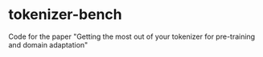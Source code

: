 # tokenizer-bench
Code for the paper "Getting the most out of your tokenizer for pre-training and domain adaptation"
